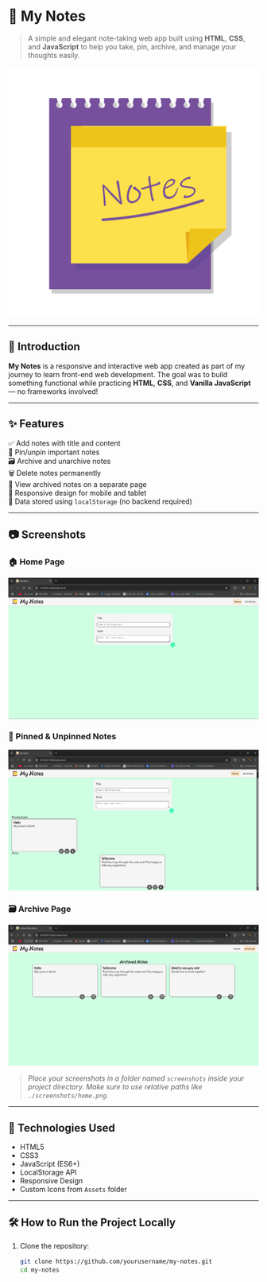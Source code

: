 # 📝 My Notes

> A simple and elegant note-taking web app built using **HTML**, **CSS**, and **JavaScript** to help you take, pin, archive, and manage your thoughts easily.

![Logo](./Assets/logo.png)

---

## 📌 Introduction

**My Notes** is a responsive and interactive web app created as part of my journey to learn front-end web development. The goal was to build something functional while practicing **HTML**, **CSS**, and **Vanilla JavaScript** — no frameworks involved!

---

## ✨ Features

✅ Add notes with title and content  
📌 Pin/unpin important notes  
🗃️ Archive and unarchive notes  
🗑️ Delete notes permanently  
📂 View archived notes on a separate page  
📱 Responsive design for mobile and tablet  
💾 Data stored using `localStorage` (no backend required)

---

## 📷 Screenshots

### 🏠 Home Page  
![Home](./Screenshots/home.png)

### 📌 Pinned & Unpinned Notes  
![Pinned Notes](./Screenshots/pinned.png)

### 🗃️ Archive Page  
![Archive](./Screenshots/archive.png)

> _Place your screenshots in a folder named `screenshots` inside your project directory. Make sure to use relative paths like `./screenshots/home.png`._

---

## 🚀 Technologies Used

- HTML5  
- CSS3  
- JavaScript (ES6+)  
- LocalStorage API  
- Responsive Design  
- Custom Icons from `Assets` folder

---

## 🛠️ How to Run the Project Locally

1. Clone the repository:
   ```bash
   git clone https://github.com/yourusername/my-notes.git
   cd my-notes
